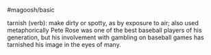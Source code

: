 #magoosh/basic

tarnish (verb): make dirty or spotty, as by exposure to air; also used metaphorically 
Pete Rose was one of the best baseball players of his generation, but his involvement with gambling on 
baseball games has tarnished his image in the eyes of many. 
